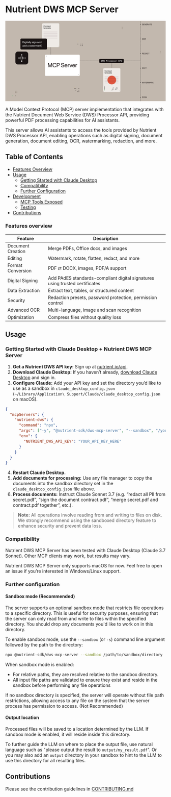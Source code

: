 # Nutrient DWS MCP Server

![Document workflows using natural language](./resources/readme-header.png)

A Model Context Protocol (MCP) server implementation that integrates with the Nutrient Document Web Service (DWS) Processor API, providing powerful PDF processing capabilities for AI assistants.

This server allows AI assistants to access the tools provided by Nutrient DWS Processor API, enabling operations such as digital signing, document generation, document editing, OCR, watermarking, redaction, and more.

## Table of Contents

- [Features Overview](#features-overview)
- [Usage](#usage)
  - [Getting Started with Claude Desktop](#getting-started-with-claude-desktop--nutrient-dws-mcp-server)
  - [Compatibility](#compatibility)
  - [Further Configuration](#further-configuration)
- [Development](#development)
  - [MCP Tools Exposed](#mcp-tools-exposed)
  - [Testing](#testing)
- [Contributions](#contributions)

### Features overview

| Feature           | Description                                                                 |
| ----------------- | --------------------------------------------------------------------------- |
| Document Creation | Merge PDFs, Office docs, and images                                         |
| Editing           | Watermark, rotate, flatten, redact, and more                                |
| Format Conversion | PDF ⇄ DOCX, images, PDF/A support                                           |
| Digital Signing   | Add PAdES standards-compliant digital signatures using trusted certificates |
| Data Extraction   | Extract text, tables, or structured content                                 |
| Security          | Redaction presets, password protection, permission control                  |
| Advanced OCR      | Multi-language, image and scan recognition                                  |
| Optimization      | Compress files without quality loss                                         |

## Usage

### Getting Started with Claude Desktop + Nutrient DWS MCP Server

1. **Get a Nutrient DWS API key:** Sign up at [nutrient.io/api](https://dashboard.nutrient.io/sign_up/).
2. **Download Claude Desktop:** If you haven’t already, [download Claude Desktop](https://claude.ai) and sign in.
3. **Configure Claude:** Add your API key and set the directory you’d like to use as a sandbox in `claude_desktop_config.json` (`~/Library/Application\ Support/Claude/claude_desktop_config.json` on macOS).

```json
{
  "mcpServers": {
    "nutrient-dws": {
      "command": "npx",
      "args": ["-y", "@nutrient-sdk/dws-mcp-server", "--sandbox", "/your/sandbox/directory"],
      "env": {
        "NUTRIENT_DWS_API_KEY": "YOUR_API_KEY_HERE"
      }
    }
  }
}
```

4. **Restart Claude Desktop.**
5. **Add documents for processing:** Use any file manager to copy the documents into the sandbox directory set in the `claude_desktop_config.json` file above.
6. **Process documents:** Instruct Claude Sonnet 3.7 (e.g. “redact all PII from secret.pdf”, “sign the document contract.pdf”, “merge secret.pdf and contract.pdf together”, etc.).

> **Note:** All operations involve reading from and writing to files on disk. We strongly recommend using the sandboxed directory feature to enhance security and prevent data loss.

### Compatibility

Nutrient DWS MCP Server has been tested with Claude Desktop (Claude 3.7 Sonnet). Other MCP clients may work, but results may vary.

Nutrient DWS MCP Server only supports macOS for now. Feel free to open an issue if you’re interested in Windows/Linux support.

### Further configuration

#### Sandbox mode (Recommended)

The server supports an optional sandbox mode that restricts file operations to a specific directory. This is useful for security purposes, ensuring that the server can only read from and write to files within the specified directory. You should drop any documents you'd like to work on in this directory.

To enable sandbox mode, use the `--sandbox` (or `-s`) command line argument followed by the path to the directory:

```bash
npx @nutrient-sdk/dws-mcp-server --sandbox /path/to/sandbox/directory
```

When sandbox mode is enabled:

- For relative paths, they are resolved relative to the sandbox directory.
- All input file paths are validated to ensure they exist and reside in the sandbox before performing any file operations

If no sandbox directory is specified, the server will operate without file path restrictions, allowing access to any file on the system that the server process has permission to access. (Not Recommended)

#### Output location

Processed files will be saved to a location determined by the LLM. If sandbox mode is enabled, it will reside inside this directory.

To further guide the LLM on where to place the output file, use natural language such as "please output the result to `output/my_result.pdf`".
Or you may also add an `output` directory in your sandbox to hint to the LLM to use this directory for all resulting files.

## Contributions

Please see the contribution guidelines in [CONTRIBUTING.md](CONTRIBUTING.md)

